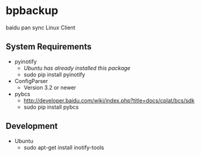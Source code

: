 bpbackup
========

baidu pan sync Linux Client

System Requirements
-------------------

* pyinotify
    - *Ubuntu has already installed this package*
    - sudo pip install pyinotify
* ConfigParser
    - Version 3.2 or newer
* pybcs
    - http://developer.baidu.com/wiki/index.php?title=docs/cplat/bcs/sdk
    - sudo pip install pybcs

Development
-----------

* Ubuntu
    - sudo apt-get install inotify-tools
